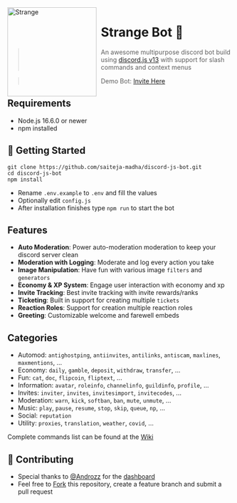 <img width="200" height="200" align="left" style="float: left; margin: 0 10px 0 0;" alt="Strange" src="https://cdn.discordapp.com/avatars/752922609733337190/e33accb1135c9084f69d503e17bb4290.png?size=1024">

# Strange Bot 🤖

> An awesome multipurpose discord bot build using [discord.js v13](https://discord.js.org) with support for slash commands and context menus

> Demo Bot: [Invite Here](https://discord.com/oauth2/authorize?client_id=752922609733337190&permissions=397602323830&scope=bot%20applications.commands)

## Requirements

- Node.js 16.6.0 or newer
- npm installed

## 🚀 Getting Started

```
git clone https://github.com/saiteja-madha/discord-js-bot.git
cd discord-js-bot
npm install
```

- Rename `.env.example` to `.env` and fill the values
- Optionally edit `config.js`
- After installation finishes type `npm run` to start the bot

## Features

- **Auto Moderation**: Power auto-moderation moderation to keep your discord server clean
- **Moderation with Logging**: Moderate and log every action you take
- **Image Manipulation**: Have fun with various image `filters` and `generators`
- **Economy & XP System**: Engage user interaction with economy and xp
- **Invite Tracking**: Best invite tracking with invite rewards/ranks
- **Ticketing**: Built in support for creating multiple `tickets`
- **Reaction Roles**: Support for creation multiple reaction roles
- **Greeting**: Customizable welcome and farewell embeds

## Categories

- Automod: `antighostping`, `antiinvites`, `antilinks`, `antiscam`, `maxlines`, `maxmentions`, ...
- Economy: `daily`, `gamble`, `deposit`, `withdraw`, `transfer`, ...
- Fun: `cat`, `doc`, `flipcoin`, `fliptext`, ...
- Information: `avatar`, `roleinfo`, `channelinfo`, `guildinfo`, `profile`, ...
- Invites: `inviter`, `invites`, `invitesimport`, `invitecodes`, ...
- Moderation: `warn`, `kick`, `softban`, `ban`, `mute`, `unmute`, ...
- Music: `play`, `pause`, `resume`, `stop`, `skip`, `queue`, `np`, ...
- Social: `reputation`
- Utility: `proxies`, `translation`, `weather`, `covid`, ...

Complete commands list can be found at the [Wiki](https://github.com/saiteja-madha/discord-js-bot/wiki)

## 🤝 Contributing

- Special thanks to [@Androzz](https://github.com/Androz2091/AtlantaBot) for the [dashboard](https://github.com/Androz2091/AtlantaBot)
- Feel free to [Fork](https://github.com/saiteja-madha/discord-js-bot/fork) this repository, create a feature branch and submit a pull request
